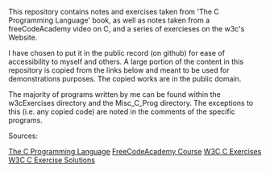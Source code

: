 This repository contains notes and exercises taken from 'The C Programming
Language' book, as well as notes taken from a freeCodeAcademy video on C, and a
series of exercieses on the w3c's Website.

I have chosen to put it in the public record (on github) for ease of
accessibility to myself and others. A large portion of the content in this
repository is copied from the links below and meant to be used for
demonstrations purposes. The copied works are in the public domain.

The majority of programs written by me can be found within the w3cExercises
directory and the Misc_C_Prog directory. The exceptions to this (i.e. any
copied code) are noted in the comments of the specific programs. 

Sources:

[The C Programming Language](https://github.com/kusti8/LearnCKR/blob/master/The%20C%20Programming%20Language%20-%202nd%20Edition%20-%20Ritchie%20Kernighan.pdf)
[FreeCodeAcademy Course](https://www.youtube.com/watch?v=KJgsSFOSQv0)
[W3C C Exercises](https://www.w3resource.com/c-programming-exercises/)
[W3C C Exercise Solutions](https://clc-wiki.net/wiki/K&R2_solutions)
